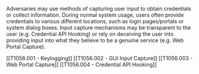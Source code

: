 Adversaries may use methods of capturing user input to obtain credentials or collect information. During normal system usage, users often provide credentials to various different locations, such as login pages/portals or system dialog boxes. Input capture mechanisms may be transparent to the user (e.g. Credential API Hooking) or rely on deceiving the user into providing input into what they believe to be a genuine service (e.g. Web Portal Capture).

[[T1056.001 - Keylogging]]
[[T1056.002 - GUI Input Capture]]
[[T1056.003 - Web Portal Capture]]
[[T1056.004 - Credential API Hooking]]